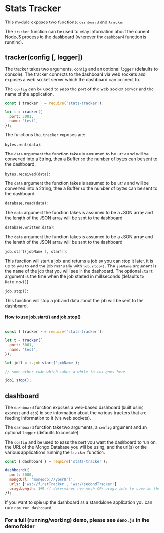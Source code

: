 # Stats Tracker

This module exposes two functions: `dashboard` and `tracker`

The `tracker` function can be used to relay information about the current NodeJS
process to the dashboard (wherever the `dashboard` function is running).

## tracker(config [, logger])

The tracker takes two arguments, `config` and an optional `logger` (defaults to console). The tracker connects to the dashboard via web sockets and exposes a web socket server which the dashboard can connect to.

The `config` can be used to pass the port of the web socket server and the name of the application.
```javascript
const { tracker } = require('stats-tracker');

let t = tracker({
  port: 3001,
  name: 'test',
});
```

The functions that `tracker` exposes are:

`bytes.sent(data)`:

The `data` argument the function takes is assumed to be `utf8` and will be converted into a String, then a Buffer so the number of bytes can be sent to the dashboard.

`bytes.received(data)`:

The `data` argument the function takes is assumed to be `utf8` and will be converted into a String, then a Buffer so the number of bytes can be sent to the dashboard.

`database.read(data)`:

The `data` argument the function takes is assumed to be a JSON array and the length of the JSON array will be sent to the dashboard.

`database.written(data)`:

The `data` argument the function takes is assumed to be a JSON array and the length of the JSON array will be sent to the dashboard.

`job.start(jobName [, start])`:

This function will start a job, and returns a job so you can stop it later, it is up to you to end the job manually with `job.stop()`.
The `jobName` argument is the name of the job that you will see in the dashboard.
The optional `start` argument is the time when the job started in milliseconds (defaults to `Date.now()`)

`job.stop()`:

This function will stop a job and data about the job will be sent to the dashboard.

#### How to use job.start() and job.stop()

```javascript

const { tracker } = require('stats-tracker');

let t = tracker({
  port: 3001,
  name: 'test',
});

let job1 = t.job.start('jobName');

// some other code which takes a while to run goes here

job1.stop();
```

## dashboard

The `dashboard` function exposes a web-based dashboard (built using `express` and `ejs`) to see information about the various trackers that are feeding information to it (via web sockets).

The `dashboard` function take two arguments, a `config` argument and an optional `logger` (defaults to console).

The `config` and be used to pass the port you want the dashboard to run on, the URL of the Mongo Database you will be using, and the url(s) or the various applications running the `tracker` function.

```javascript
const { dashboard } = require('stats-tracker');

dashboard({
  port: 3000,
  mongoUrl: 'mongodb://yourUrl',
  urls: ['ws://firstTracker', 'ws://secondTracker']
  usageLength: 100 // determines how much CPU usage info to save in the database (for the average CPU usage to be determined), defaults to 100 and is updated every 5 seconds
});
```

If you want to spin up the dashboard as a standalone application you can run: `npm run dashboard`

### For a full (running/working) demo, please see `demo.js` in the demo folder
